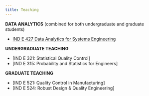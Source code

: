 ```yaml
---
title: Teaching
---
```


**DATA ANALYTICS** (combined for both undergraduate and graduate students)

- [IND E 427 Data Analytics for Systems Engineering](http://analytics.shuaihuang.info/)


**UNDERGRADUATE TEACHING**

- [IND E 321: Statistical Quality Control]
- [IND E 315: Probability and Statistics for Engineers]

**GRADUATE TEACHING**

- [IND E 521: Quality Control in Manufacturing]
- [IND E 524: Robust Design & Quality Engineering]


